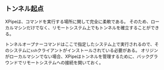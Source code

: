 ## トンネル起点

XPipeは、コマンドを実行する場所に関して完全に柔軟である。
そのため、ローカルマシンだけでなく、リモートシステム上でもトンネルを確立することができる。

トンネルオープナーコマンドはここで指定したシステム上で実行されるので、そのシステムに`ssh`クライアントがインストールされている必要がある。
オリジンがローカルマシンでない場合、XPipeはトンネルを管理するために、バックグラウンドでリモートシステムへの接続を開いておく。